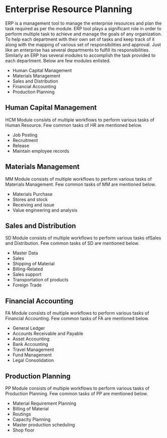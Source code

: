  # Enterprise Resource Planning

ERP is a management tool to manage the enterprise resources and plan the task required as per the module. 
ERP tool plays a significant role in order to perform multiple task to achieve and manage the goals of any organization.
To help each department with their own set of tasks and keep track of it along with the mapping of various set of responsibilities and approval.
Just like an enterprise has several departments to fulfill its responsibilities. Similarly an ERP has several modules to accomplish the task provided to each department.
Below are few modules enlisted.
 - Human Capital Management
 - Materials Management
 - Sales and Distribution
 - Financial Accounting
 - Production Planning
## Human Capital Management
HCM Module consists of multiple workflows to perform various tasks of Human Resource. Few common tasks of HR are mentioned below.

 - Job Posting
 - Recruitment
 - Release
 - Maintain employee records

## Materials Management
MM Module consists of multiple workflows to perform various tasks of Materials Management. Few common tasks of MM
are mentioned below.

 - Materials Purchase
 - Stores and stock 
 - Receiving and issue
 - Value engineering and analysis

## Sales and Distribution
SD Module consists of multiple workflows to perform various tasks ofSales and Distribution. Few common tasks of SD
are mentioned below.

 - Master Data
 - Sales
 - Shipping of Material
 - Billing-Related
 - Sales support
 - Transportation of products
 - Foreign Trade

 ## Financial Accounting

FA Module consists of multiple workflows to perform various tasks of Financial Accounting. Few common tasks of FA
are mentioned below.

 - General Ledger
 - Accounts Receivable and Payable
 - Asset Accounting
 - Bank Accounting
 - Travel Management
 - Fund Management
 - Legal Consolidation
 
 ## Production Planning

PP Module consists of multiple workflows to perform various tasks of Production Planning. Few common tasks of PP
are mentioned below. 

 - Material Requirement Planning
 - Billing of Material
 - Routings
 - Capacity Planning
 - Master production scheduling
 - Shop floor
